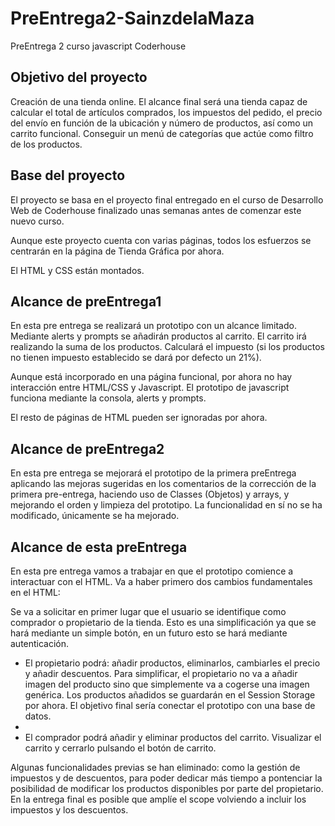 # PreEntrega2-SainzdelaMaza

PreEntrega 2 curso javascript Coderhouse

## Objetivo del proyecto

Creación de una tienda online. El alcance final será una tienda capaz de calcular el total de artículos comprados, los impuestos del pedido, el precio del envío en función de la ubicación y número de productos, así como un carrito funcional.
Conseguir un menú de categorías que actúe como filtro de los productos.

## Base del proyecto

El proyecto se basa en el proyecto final entregado en el curso de Desarrollo Web de Coderhouse finalizado unas semanas antes de comenzar este nuevo curso.

Aunque este proyecto cuenta con varias páginas, todos los esfuerzos se centrarán en la página de Tienda Gráfica por ahora.

El HTML y CSS están montados.

## Alcance de preEntrega1

En esta pre entrega se realizará un prototipo con un alcance limitado. Mediante alerts y prompts se añadirán productos al carrito. El carrito irá realizando la suma de los productos. Calculará el impuesto (si los productos no tienen impuesto establecido se dará por defecto un 21%).

Aunque está incorporado en una página funcional, por ahora no hay interacción entre HTML/CSS y Javascript. El prototipo de javascript funciona mediante la consola, alerts y prompts.

El resto de páginas de HTML pueden ser ignoradas por ahora.

## Alcance de preEntrega2

En esta pre entrega se mejorará el prototipo de la primera preEntrega aplicando las mejoras sugeridas en los comentarios de la corrección de la primera pre-entrega, haciendo uso de Classes (Objetos) y arrays, y mejorando el orden y limpieza del prototipo. La funcionalidad en sí no se ha modificado, únicamente se ha mejorado.

## Alcance de esta preEntrega

En esta pre entrega vamos a trabajar en que el prototipo comience a interactuar con el HTML. Va a haber primero dos cambios fundamentales en el HTML:

Se va a solicitar en primer lugar que el usuario se identifique como comprador o propietario de la tienda. Esto es una simplificación ya que se hará mediante un simple botón, en un futuro esto se hará mediante autenticación.

- El propietario podrá: añadir productos, eliminarlos, cambiarles el precio y añadir descuentos. Para simplificar, el propietario no va a añadir imagen del producto sino que simplemente va a cogerse una imagen genérica. Los productos añadidos se guardarán en el Session Storage por ahora. El objetivo final sería conectar el prototipo con una base de datos.
- 
- El comprador podrá añadir y eliminar productos del carrito. Visualizar el carrito y cerrarlo pulsando el botón de carrito.

Algunas funcionalidades previas se han eliminado: como la gestión de impuestos y de descuentos, para poder dedicar más tiempo a pontenciar la posibilidad de modificar los productos disponibles por parte del propietario. En la entrega final es posible que amplíe el scope volviendo a incluir los impuestos y los descuentos.